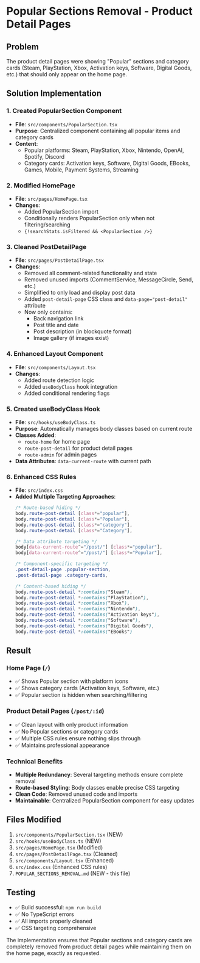 # Popular Sections Removal - Product Detail Pages

## Problem
The product detail pages were showing "Popular" sections and category cards (Steam, PlayStation, Xbox, Activation keys, Software, Digital Goods, etc.) that should only appear on the home page.

## Solution Implementation

### 1. Created PopularSection Component
- **File**: `src/components/PopularSection.tsx`
- **Purpose**: Centralized component containing all popular items and category cards
- **Content**: 
  - Popular platforms: Steam, PlayStation, Xbox, Nintendo, OpenAI, Spotify, Discord
  - Category cards: Activation keys, Software, Digital Goods, EBooks, Games, Mobile, Payment Systems, Streaming

### 2. Modified HomePage
- **File**: `src/pages/HomePage.tsx`
- **Changes**:
  - Added PopularSection import
  - Conditionally renders PopularSection only when not filtering/searching
  - `{!searchStats.isFiltered && <PopularSection />}`

### 3. Cleaned PostDetailPage
- **File**: `src/pages/PostDetailPage.tsx`
- **Changes**:
  - Removed all comment-related functionality and state
  - Removed unused imports (CommentService, MessageCircle, Send, etc.)
  - Simplified to only load and display post data
  - Added `post-detail-page` CSS class and `data-page="post-detail"` attribute
  - Now only contains:
    - Back navigation link
    - Post title and date
    - Post description (in blockquote format)
    - Image gallery (if images exist)

### 4. Enhanced Layout Component
- **File**: `src/components/Layout.tsx`
- **Changes**:
  - Added route detection logic
  - Added `useBodyClass` hook integration
  - Added conditional rendering flags

### 5. Created useBodyClass Hook
- **File**: `src/hooks/useBodyClass.ts`
- **Purpose**: Automatically manages body classes based on current route
- **Classes Added**:
  - `route-home` for home page
  - `route-post-detail` for product detail pages
  - `route-admin` for admin pages
- **Data Attributes**: `data-current-route` with current path

### 6. Enhanced CSS Rules
- **File**: `src/index.css`
- **Added Multiple Targeting Approaches**:
  ```css
  /* Route-based hiding */
  body.route-post-detail [class*="popular"],
  body.route-post-detail [class*="Popular"],
  body.route-post-detail [class*="category"],
  body.route-post-detail [class*="Category"],
  
  /* Data attribute targeting */
  body[data-current-route^="/post/"] [class*="popular"],
  body[data-current-route^="/post/"] [class*="Popular"],
  
  /* Component-specific targeting */
  .post-detail-page .popular-section,
  .post-detail-page .category-cards,
  
  /* Content-based hiding */
  body.route-post-detail *:contains("Steam"),
  body.route-post-detail *:contains("PlayStation"),
  body.route-post-detail *:contains("Xbox"),
  body.route-post-detail *:contains("Nintendo"),
  body.route-post-detail *:contains("Activation keys"),
  body.route-post-detail *:contains("Software"),
  body.route-post-detail *:contains("Digital Goods"),
  body.route-post-detail *:contains("EBooks")
  ```

## Result

### Home Page (`/`)
- ✅ Shows Popular section with platform icons
- ✅ Shows category cards (Activation keys, Software, etc.)
- ✅ Popular section is hidden when searching/filtering

### Product Detail Pages (`/post/:id`)
- ✅ Clean layout with only product information
- ✅ No Popular sections or category cards
- ✅ Multiple CSS rules ensure nothing slips through
- ✅ Maintains professional appearance

### Technical Benefits
- **Multiple Redundancy**: Several targeting methods ensure complete removal
- **Route-based Styling**: Body classes enable precise CSS targeting
- **Clean Code**: Removed unused code and imports
- **Maintainable**: Centralized PopularSection component for easy updates

## Files Modified
1. `src/components/PopularSection.tsx` (NEW)
2. `src/hooks/useBodyClass.ts` (NEW)
3. `src/pages/HomePage.tsx` (Modified)
4. `src/pages/PostDetailPage.tsx` (Cleaned)
5. `src/components/Layout.tsx` (Enhanced)
6. `src/index.css` (Enhanced CSS rules)
7. `POPULAR_SECTIONS_REMOVAL.md` (NEW - this file)

## Testing
- ✅ Build successful: `npm run build`
- ✅ No TypeScript errors
- ✅ All imports properly cleaned
- ✅ CSS targeting comprehensive

The implementation ensures that Popular sections and category cards are completely removed from product detail pages while maintaining them on the home page, exactly as requested.
